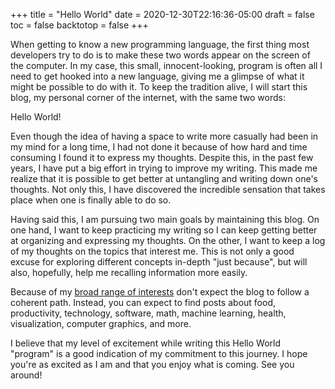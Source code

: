 +++
title = "Hello World"
date = 2020-12-30T22:16:36-05:00
draft = false
toc = false
backtotop = false
+++

When getting to know a new programming language, the first thing most developers try to do is to make these two words appear on the screen of the computer. In my case, this small, innocent-looking, program is often all I need to get hooked into a new language, giving me a glimpse of what it might be possible to do with it. To keep the tradition alive, I will start this blog, my personal corner of the internet, with the same two words:

Hello World!

Even though the idea of having a space to write more casually had been in my mind for a long time, I had not done it because of how hard and time consuming I found it to express my thoughts. Despite this, in the past few years, I have put a big effort in trying to improve my writing. This made me realize that it is possible to get better at untangling and writing down one's thoughts. Not only this, I have discovered the incredible sensation that takes place when one is finally able to do so.

Having said this, I am pursuing two main goals by maintaining this blog. On one hand, I want to keep practicing my writing so I can keep getting better at organizing and expressing my thoughts. On the other, I want to keep a log of my thoughts on the topics that interest me. This is not only a good excuse for exploring different concepts in-depth "just because", but will also, hopefully, help me recalling information more easily.

Because of my [broad range of interests](https://www.notion.so/My-Bio-5703274f1d384f1891259293bbb261d5) don't expect the blog to follow a coherent path. Instead, you can expect to find posts about food, productivity, technology, software, math, machine learning, health, visualization, computer graphics, and more.

I believe that my level of excitement while writing this Hello World "program" is a good indication of my commitment to this journey. I hope you're as excited as I am and that you enjoy what is coming. See you around!